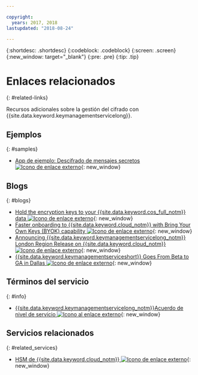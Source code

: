 ```yaml
---

copyright:
  years: 2017, 2018
lastupdated: "2018-08-24"

---
```


{:shortdesc: .shortdesc}
{:codeblock: .codeblock}
{:screen: .screen}
{:new_window: target="_blank"}
{:pre: .pre}
{:tip: .tip}

# Enlaces relacionados
{: #related-links}

Recursos adicionales sobre la gestión del cifrado con {{site.data.keyword.keymanagementservicelong}}.

## Ejemplos
{: #samples}

- [App de ejemplo: Descifrado de mensajes secretos ![Icono de enlace externo](../../icons/launch-glyph.svg "Icono de enlace externo")](https://github.com/IBM-Bluemix/key-protect-helloworld-python){: new_window}

## Blogs
{: #blogs}

- [Hold the encryption keys to your {{site.data.keyword.cos_full_notm}} data ![Icono de enlace externo](../../icons/launch-glyph.svg "Icono de enlace externo")](https://www.ibm.com/w3-techblog/use-cases/2018/06/encryption-keys-cloud-object-storage/){: new_window}
- [Faster onboarding to {{site.data.keyword.cloud_notm}} with Bring Your Own Keys (BYOK) capability ![Icono de enlace externo](../../icons/launch-glyph.svg "Icono de enlace externo")](https://www.ibm.com/w3-techblog/security/2018/06/byok-key-protect/){: new_window}
- [Announcing {{site.data.keyword.keymanagementservicelong_notm}} London Region Release on {{site.data.keyword.cloud_notm}} ![Icono de enlace externo](../../icons/launch-glyph.svg "Icono de enlace externo")](https://www.ibm.com/blogs/bluemix/2017/12/announcing-ibm-key-protect-london-region-release-ibm-cloud/){: new_window}
- [{{site.data.keyword.keymanagementserviceshort}} Goes From Beta to GA in Dallas ![Icono de enlace externo](../../icons/launch-glyph.svg "Icono de enlace externo")](https://www.ibm.com/blogs/bluemix/2016/12/dallas-key-protect-ga/){: new_window}

## Términos del servicio
{: #info}

- [{{site.data.keyword.keymanagementservicelong_notm}}Acuerdo de nivel de servicio ![Icono al enlace externo](../../icons/launch-glyph.svg "Iconoal enlace externo")](https://www.ibm.com/software/sla/sladb.nsf/sla/bm-7603-02){: new_window}


## Servicios relacionados
{: #related_services}

- [HSM de {{site.data.keyword.cloud_notm}} ![Icono de enlace externo](../../icons/launch-glyph.svg "Icono de enlace externo")](https://www.ibm.com/cloud/hardware-security-module){: new_window}

